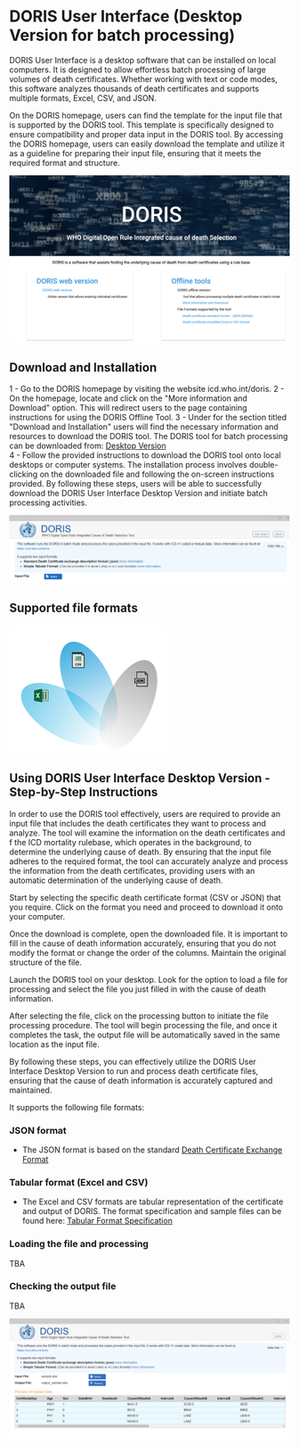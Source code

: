 # DORIS User Interface (Desktop Version for batch processing) 

DORIS User Interface is a desktop software that can be installed on local computers. It is designed to allow effortless batch processing of large volumes of death certificates. Whether working with text or code modes, this software analyzes thousands of death certificates and supports multiple formats, Excel, CSV, and JSON.

On the DORIS homepage, users can find the template for the input file that is supported by the DORIS tool. This template is specifically designed to ensure compatibility and proper data input in the DORIS tool. By accessing the DORIS homepage, users can easily download the template and utilize it as a guideline for preparing their input file, ensuring that it meets the required format and structure. 

![DORIShomepagepicture ](img/DORIShomepage.png)

## Download and Installation

1 - Go to the DORIS homepage by visiting the website icd.who.int/doris.
2 - On the homepage, locate and click on the "More information and Download" option. This will redirect users to the page containing instructions for using the DORIS Offline Tool.
3 - Under for the section titled "Download and Installation" users will find the necessary information and resources to download the DORIS tool. The DORIS tool for batch processing can be downloaded from: [Desktop Version](https://icdcdn.who.int/doris/DorisUI_0.6.0.0_x64-rc1.msix)  
4 - Follow the provided instructions to download the DORIS tool onto local desktops or computer systems. The installation process involves double-clicking on the downloaded file and following the on-screen instructions provided. 
By following these steps, users will be able to successfully download the DORIS User Interface Desktop Version and initiate batch processing activities.

![dorisuipicture](img/dorisui.png)

## Supported file formats

![fileformatsupportedpagepicture ](img/fileformatsupported.png)



## Using DORIS User Interface Desktop Version - Step-by-Step Instructions

In order to use the DORIS tool effectively, users are required to provide an input file that includes the death certificates they want to process and analyze. The tool will examine the information on the death certificates and f the ICD mortality rulebase, which operates in the background, to determine the underlying cause of death. By ensuring that the input file adheres to the required format, the tool can accurately analyze and process the information from the death certificates, providing users with an automatic determination of the underlying cause of death.

Start by selecting the specific death certificate format (CSV or JSON) that you require. Click on the format you need and proceed to download it onto your computer.

Once the download is complete, open the downloaded file. It is important to fill in the cause of death information accurately, ensuring that you do not modify the format or change the order of the columns. Maintain the original structure of the file.

Launch the DORIS tool on your desktop. Look for the option to load a file for processing and select the file you just filled in with the cause of death information.

After selecting the file, click on the processing button to initiate the file processing procedure. The tool will begin processing the file, and once it completes the task, the output file will be automatically saved in the same location as the input file.

By following these steps, you can effectively utilize the DORIS User Interface Desktop Version to run and process death certificate files, ensuring that the cause of death information is accurately captured and maintained.

It supports the following file  formats:

### JSON format
- The JSON format is based on the standard [Death Certificate Exchange Format](json-format.md) 

### Tabular format (Excel and CSV)
- The Excel and CSV formats are tabular representation of the certificate and output of DORIS. The format specification and sample files can be found 
here: [Tabular Format Specification](csv-excel-format.md)

### Loading the file and processing

TBA

### Checking the output file

TBA

![DORIS UI Screenshot](img/dorisuiscreen.png)


